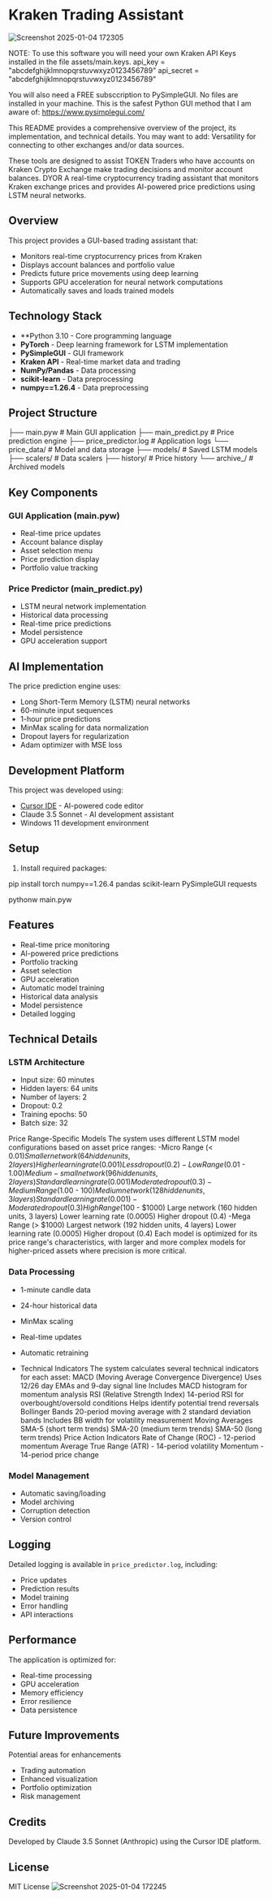 # Kraken Trading Assistant
![Screenshot 2025-01-04 172305](https://github.com/user-attachments/assets/a8490603-30bd-47ab-95bd-c6d451a064e6)

NOTE: To use this software you will need your own Kraken API Keys installed in the file assets/main.keys.
api_key = "abcdefghijklmnopqrstuvwxyz0123456789"
api_secret = "abcdefghijklmnopqrstuvwxyz0123456789"

You will also need a FREE subsccription to PySimpleGUI. No files are installed in your machine. This is the safest Python GUI method that I am aware of: https://www.pysimplegui.com/

This README provides a comprehensive overview of the project, its implementation, and technical details. 
You may want to add: Versatility for connecting to other exchanges and/or data sources. 

These tools are designed to assist TOKEN Traders who have accounts on Kraken Crypto Exchange make trading decisions and monitor account balances. DYOR
A real-time cryptocurrency trading assistant that monitors Kraken exchange prices and provides AI-powered price predictions using LSTM neural networks.

## Overview

This project provides a GUI-based trading assistant that:
- Monitors real-time cryptocurrency prices from Kraken
- Displays account balances and portfolio value
- Predicts future price movements using deep learning
- Supports GPU acceleration for neural network computations
- Automatically saves and loads trained models

## Technology Stack

- **Python 3.10 - Core programming language
- **PyTorch** - Deep learning framework for LSTM implementation
- **PySimpleGUI** - GUI framework
- **Kraken API** - Real-time market data and trading
- **NumPy/Pandas** - Data processing
- **scikit-learn** - Data preprocessing
- **numpy==1.26.4** - Data preprocessing
## Project Structure

├── main.pyw # Main GUI application
├── main_predict.py # Price prediction engine
├── price_predictor.log # Application logs
└── price_data/ # Model and data storage
├── models/ # Saved LSTM models
├── scalers/ # Data scalers
├── history/ # Price history
└── archive_/ # Archived models


## Key Components

### GUI Application (main.pyw)
- Real-time price updates
- Account balance display
- Asset selection menu
- Price prediction display
- Portfolio value tracking

### Price Predictor (main_predict.py)
- LSTM neural network implementation
- Historical data processing
- Real-time price predictions
- Model persistence
- GPU acceleration support

## AI Implementation

The price prediction engine uses:
- Long Short-Term Memory (LSTM) neural networks
- 60-minute input sequences
- 1-hour price predictions
- MinMax scaling for data normalization
- Dropout layers for regularization
- Adam optimizer with MSE loss

## Development Platform

This project was developed using:
- [Cursor IDE](https://cursor.sh/) - AI-powered code editor
- Claude 3.5 Sonnet - AI development assistant
- Windows 11 development environment

## Setup

1. Install required packages:

pip install torch numpy==1.26.4 pandas scikit-learn PySimpleGUI requests


pythonw main.pyw


## Features

- Real-time price monitoring
- AI-powered price predictions
- Portfolio tracking
- Asset selection
- GPU acceleration
- Automatic model training
- Historical data analysis
- Model persistence
- Detailed logging

## Technical Details

### LSTM Architecture
- Input size: 60 minutes
- Hidden layers: 64 units
- Number of layers: 2
- Dropout: 0.2
- Training epochs: 50
- Batch size: 32

Price Range-Specific Models
The system uses different LSTM model configurations based on asset price ranges:
-Micro Range (< $0.01)
  Smaller network (64 hidden units, 2 layers)
  Higher learning rate (0.001)
  Less dropout (0.2)
-Low Range ($0.01 - $1.00)
  Medium-small network (96 hidden units, 2 layers)
  Standard learning rate (0.001)
  Moderate dropout (0.3)
-Medium Range ($1.00 - $100)
  Medium network (128 hidden units, 3 layers)
  Standard learning rate (0.001)
-Moderate dropout (0.3)
  High Range ($100 - $1000)
  Large network (160 hidden units, 3 layers)
  Lower learning rate (0.0005)
  Higher dropout (0.4)
-Mega Range (> $1000)
  Largest network (192 hidden units, 4 layers)
  Lower learning rate (0.0005)
  Higher dropout (0.4)
Each model is optimized for its price range's characteristics, with larger and more complex models for higher-priced assets where precision is more critical.

### Data Processing
- 1-minute candle data
- 24-hour historical data
- MinMax scaling
- Real-time updates
- Automatic retraining

- Technical Indicators
  The system calculates several technical indicators for each asset:
  MACD (Moving Average Convergence Divergence)
  Uses 12/26 day EMAs and 9-day signal line
  Includes MACD histogram for momentum analysis
  RSI (Relative Strength Index)
  14-period RSI for overbought/oversold conditions
  Helps identify potential trend reversals
  Bollinger Bands
  20-period moving average with 2 standard deviation bands
  Includes BB width for volatility measurement
  Moving Averages
  SMA-5 (short term trends)
  SMA-20 (medium term trends)
  SMA-50 (long term trends)
  Price Action Indicators
  Rate of Change (ROC) - 12-period momentum
  Average True Range (ATR) - 14-period volatility
  Momentum - 14-period price change

### Model Management
- Automatic saving/loading
- Model archiving
- Corruption detection
- Version control

## Logging

Detailed logging is available in `price_predictor.log`, including:
- Price updates
- Prediction results
- Model training
- Error handling
- API interactions

## Performance

The application is optimized for:
- Real-time processing
- GPU acceleration
- Memory efficiency
- Error resilience
- Data persistence

## Future Improvements

Potential areas for enhancements
- Trading automation
- Enhanced visualization
- Portfolio optimization
- Risk management

## Credits

Developed by Claude 3.5 Sonnet (Anthropic) using the Cursor IDE platform.

## License

MIT License
![Screenshot 2025-01-04 172245](https://github.com/user-attachments/assets/06e0d0ef-0189-4ed3-a0d3-3b7e94775cf3)

